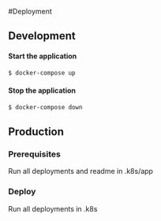 #Deployment
## Development
#### Start the application
```bash
$ docker-compose up
```
#### Stop the application
```bash
$ docker-compose down
```

## Production
### Prerequisites
Run all deployments and readme in .k8s/app

### Deploy
Run all deployments in .k8s

